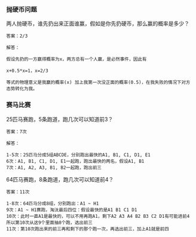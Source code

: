 ### 抛硬币问题

两人抛硬币，谁先扔出来正面谁赢，假如是你先扔硬币，那么赢的概率是多少？

```
答案：2/3

解答：

假设先扔的一方赢得概率为x，两方总有一个人赢，是必然事件，因此有

x+0.5*x=1，x=2/3

等式的物理意义是我赢的概率(x) 加上我第一次没正面的概率(0.5)，在我失败的情况下对方态势转化为我。
```

### 赛马比赛

25匹马赛跑，5条跑道，跑几次可以知道前3？

```
答案：7次

解答：

1-5次：25匹马分成5组ABCDE，分别跑出最快的A1, B1, C1, D1, E1
6次：A1, B1, C1, D1, E1一起跑，跑出最快的两名，假设A1, B1
7次：A1, A2, A3, B1, B2一起跑，跑出前三

```

64匹马赛跑，8条跑道，跑几次可以知道前4？

```
答案：11次

1-8次：64匹马分成8组，分别跑出：A1 ~ H1
9次：A1 ~ H1赛跑，淘汰最后四位：假设最快的是A1 B1 C1 D1
10次：此时一直A1是最快的，可以不用再跑A1，剩下A2 A3 A4 B2 B3 C2 D1有可能进前4
所以第10次从这9个里面抽8个跑，选出前三
11次：第10次跑出来的前三再和剩下的那个跑一次，再选出前三，加上A1就是前四
```
